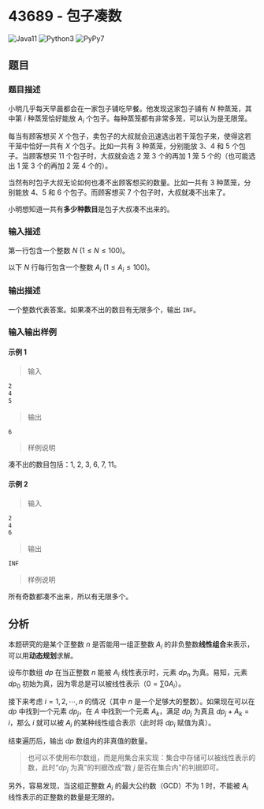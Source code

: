 # 43689 - 包子凑数

![Java11](https://img.shields.io/badge/Java11-AC-green)
![Python3](https://img.shields.io/badge/Python3-AC-green)
![PyPy7](https://img.shields.io/badge/PyPy7-AC-green)

## 题目

### 题目描述

小明几乎每天早晨都会在一家包子铺吃早餐。他发现这家包子铺有 $N$ 种蒸笼，其中第 $i$ 种蒸笼恰好能放 $A_i$ 个包子。每种蒸笼都有非常多笼，可以认为是无限笼。

每当有顾客想买 $X$ 个包子，卖包子的大叔就会迅速选出若干笼包子来，使得这若干笼中恰好一共有 $X$ 个包子。比如一共有 3 种蒸笼，分别能放 3、4 和 5 个包子。当顾客想买 11 个包子时，大叔就会选 2 笼 3 个的再加 1 笼 5 个的（也可能选出 1 笼 3 个的再加 2 笼 4 个的）。

当然有时包子大叔无论如何也凑不出顾客想买的数量。比如一共有 3 种蒸笼，分别能放 4、5 和 6 个包子。而顾客想买 7 个包子时，大叔就凑不出来了。

小明想知道一共有**多少种数目**是包子大叔凑不出来的。

### 输入描述

第一行包含一个整数 $N$ ($1 \leq N \leq 100$)。

以下 $N$ 行每行包含一个整数 $A_i$ ($1 \leq A_i \leq 100$)。

### 输出描述

一个整数代表答案。如果凑不出的数目有无限多个，输出 `INF`。

### 输入输出样例

#### 示例 1

> 输入

```txt
2
4
5
```

> 输出

```txt
6
```

> 样例说明

凑不出的数目包括：1, 2, 3, 6, 7, 11。

#### 示例 2

> 输入

```txt
2
4
6
```

> 输出

```txt
INF
```

> 样例说明

所有奇数都凑不出来，所以有无限多个。

## 分析

本题研究的是某个正整数 $n$ 是否能用一组正整数 $A_i$ 的非负整数**线性组合**来表示，可以用**动态规划**求解。

设布尔数组 $dp$ 在当正整数 $n$ 能被 $A_i$ 线性表示时，元素 $dp_n$ 为真。易知，元素 $dp_0$ 初始为真，因为零总是可以被线性表示（$0=\sum{0A_i}$）。

接下来考虑 $i=1,2,\cdots,n$ 的情况（其中 $n$ 是一个足够大的整数）。如果现在可以在 $dp$ 中找到一个元素 $dp_j$，在 $A$ 中找到一个元素 $A_k$，满足 $dp_j$ 为真且 $dp_j + A_k = i$，那么 $i$ 就可以被 $A_i$ 的某种线性组合表示（此时将 $dp_i$ 赋值为真）。

结束遍历后，输出 $dp$ 数组内的非真值的数量。

> 也可以不使用布尔数组，而是用集合来实现：集合中存储可以被线性表示的数，此时“$dp_j$ 为真”的判据改成“数 $j$ 是否在集合内”的判据即可。

另外，容易发现，当这组正整数 $A_i$ 的最大公约数（GCD）不为 $1$ 时，不能被 $A_i$ 线性表示的正整数的数量是无限的。
